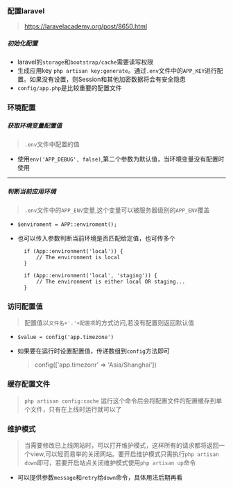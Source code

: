 ### 配置laravel

> https://laravelacademy.org/post/8650.html

##### 初始化配置
* laravel的`storage`和`bootstrap/cache`需要读写权限
* 生成应用key `php artisan key:generate`。通过`.env`文件中的`APP_KEY`进行配置。如果没有设置，则Session和其他加密数据将会有安全隐患
* `config/app.php`是比较重要的配置文件


### 环境配置
##### 获取环境变量配置值

> `.env`文件中配置的值

* 使用`env('APP_DEBUG', false)`,第二个参数为默认值，当环境变量没有配置时使用

****
##### 判断当前应用环境

> `.env`文件中的`APP_ENV`变量,这个变量可以被服务器级别的`APP_ENV`覆盖

* `$enviroment = APP::enviroment();`
* 也可以传入参数判断当前环境是否匹配给定值，也可传多个
	
		if (App::environment('local')) {
		    // The environment is local
		}
		
		if (App::environment('local', 'staging')) {
		    // The environment is either local OR staging...
		}

### 访问配置值

> 配置值以`文件名+'.'+配置项`的方式访问,若没有配置则返回默认值

* `$value = config('app.timezone')`
* 如果要在运行时设置配置值，传递数组到`config`方法即可

	> config(['app.timezonr' => 'Asia/Shanghai'])

### 缓存配置文件

> `php artisan config:cache` 运行这个命令后会将配置文件的配置缓存到单个文件，只有在上线时运行就可以了

### 维护模式
> 当需要修改已上线网站时，可以打开维护模式，这样所有的请求都将返回一个view,可以轻而易举的关闭网站。要开启维护模式只需执行`php artisan down`即可，若要开启站点关闭维护模式使用`php artisan up`命令

* 可以提供参数`message`和`retry`给`down`命令，具体用法后期再看

